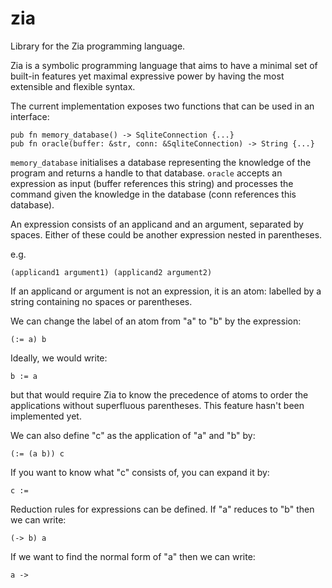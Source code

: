 # zia
Library for the Zia programming language.

Zia is a symbolic programming language that aims to have a minimal set of built-in features yet maximal expressive power by having the most extensible and flexible syntax.

The current implementation exposes two functions that can be used in an interface:
```
pub fn memory_database() -> SqliteConnection {...}
pub fn oracle(buffer: &str, conn: &SqliteConnection) -> String {...}
```

`memory_database` initialises a database representing the knowledge of the program and returns a handle to that database.
`oracle` accepts an expression as input (buffer references this string) and processes the command given the knowledge in the database (conn references this database).

An expression consists of an applicand and an argument, separated by spaces. Either of these could be another expression nested in parentheses.

e.g.
```
(applicand1 argument1) (applicand2 argument2)
```

If an applicand or argument is not an expression, it is an atom: labelled by a string containing no spaces or parentheses.

We can change the label of an atom from "a" to "b" by the expression:
```
(:= a) b
```

Ideally, we would write:
```
b := a
```
but that would require Zia to know the precedence of atoms to order the applications without superfluous parentheses. This feature hasn't been implemented yet.

We can also define "c" as the application of "a" and "b" by:
```
(:= (a b)) c
```

If you want to know what "c" consists of, you can expand it by:
```
c :=
```

Reduction rules for expressions can be defined. If "a" reduces to "b" then we can write:
```
(-> b) a
```

If we want to find the normal form of "a" then we can write:
```
a ->
```
